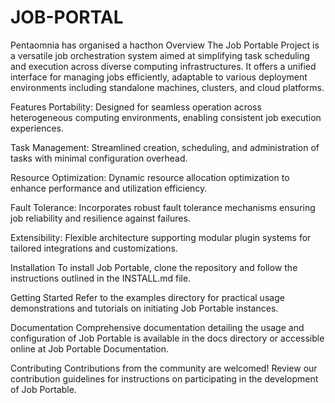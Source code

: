# JOB-PORTAL
Pentaomnia has organised a hacthon 
Overview
The Job Portable Project is a versatile job orchestration system aimed at simplifying task scheduling and execution across diverse computing infrastructures. It offers a unified interface for managing jobs efficiently, adaptable to various deployment environments including standalone machines, clusters, and cloud platforms.

Features
Portability: Designed for seamless operation across heterogeneous computing environments, enabling consistent job execution experiences.

Task Management: Streamlined creation, scheduling, and administration of tasks with minimal configuration overhead.

Resource Optimization: Dynamic resource allocation optimization to enhance performance and utilization efficiency.

Fault Tolerance: Incorporates robust fault tolerance mechanisms ensuring job reliability and resilience against failures.

Extensibility: Flexible architecture supporting modular plugin systems for tailored integrations and customizations.

Installation
To install Job Portable, clone the repository and follow the instructions outlined in the INSTALL.md file.

Getting Started
Refer to the examples directory for practical usage demonstrations and tutorials on initiating Job Portable instances.

Documentation
Comprehensive documentation detailing the usage and configuration of Job Portable is available in the docs directory or accessible online at Job Portable Documentation.

Contributing
Contributions from the community are welcomed! Review our contribution guidelines for instructions on participating in the development of Job Portable.
